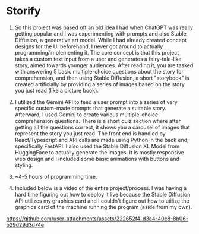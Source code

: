 # Storify

1. So this project was based off an old idea I had when ChatGPT was really getting popular and I was experimenting with prompts and also Stable Diffusion, a generative art model. While I had already created concept designs for the UI beforehand, I never got around to actually programming/implementing it. The core concept is that this project takes a custom text input from a user and generates a fairy-tale-like story, aimed towards younger audiences. After reading it, you are tasked with answering 5 basic multiple-choice questions about the story for comprehension, and then using Stable Diffusion, a short "storybook" is created artificially by providing a series of images based on the story you just read (like a picture book).  

2. I utilized the Gemini API to feed a user prompt into a series of very specific custom-made prompts that generate a suitable story. Afterward, I used Gemini to create various multiple-choice comprehension questions. There is a short quiz section where after getting all the questions correct, it shows you a carousel of images that represent the story you just read. The front end is handled by React/Typescript and API calls are made using Python in the back end, specifically FastAPI. I also used the Stable Diffusion XL Model from HuggingFace to actually generate the images. It is mostly responsive web design and I included some basic animations with buttons and styling.

3. ~4-5 hours of programming time. 

4. Included below is a video of the entire project/process. I was having a hard time figuring out how to deploy it live because the Stable Diffusion API utilizes my graphics card and I couldn't figure out how to utilize the graphics card of the machine running the program (aside from my own). 

https://github.com/user-attachments/assets/222652f4-d3a4-40c8-8b06-b29d29d3d74e

